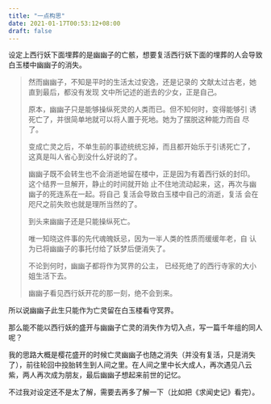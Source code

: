 ```yaml
---
title: "一点构思"
date: 2021-01-17T00:53:12+08:00
draft: false
---
```


设定上西行妖下面埋葬的是幽幽子的亡骸，想要复活西行妖下面的埋葬的人会导致白玉楼中幽幽子的消失。

> 然而幽幽子，不知是平时的生活太过安逸，还是记录的
> 文献太过古老，她直到最后，都没有发现
> 文中所记述的逝去的少女，正是自己。
>
> 原本，幽幽子只是能够操纵死灵的人类而已。但不知何时，变得能够引
> 诱死亡了，并很简单地就可以将人置于死地。她为了摆脱这种能力而自
> 尽了。
>
> 变成亡灵之后，不单生前的事迹统统忘掉，而且都开始乐于引诱死亡了，
> 这真是叫人省心到没什么好说的了。
>
> 幽幽子既不会转生也不会消逝地留在楼中，正是因为有着西行妖的封印。
> 这个结界一旦解开，静止的时间就开始
> 止不住地流动起来，这，再次与幽幽子的死连系在一起。将自己
> 复活会导致白玉楼中自己的消逝，复活
> 会在咫尺之前失败也就是理所当然的了。
>
> 到头来幽幽子还是只能操纵死亡。
>
> 唯一知晓这件事的先代魂魄妖忌，因为一半人类的性质而缓缓年老，自
> 认为已将幽幽子的事托付给了妖梦后便消失了。
>
> 不论到何时，幽幽子都将作为冥界的公主，
> 已经死绝了的西行寺家的大小姐生活下去。
>
> 
>
> 幽幽子看见西行妖开花的那一刻，绝不会到来。

所以说幽幽子此生只能作为亡灵留在白玉楼看守冥界。

那么能不能以西行妖的盛开与幽幽子亡灵的消失作为切入点，写一篇千年组的同人呢？

我的思路大概是樱花盛开的时候亡灵幽幽子也随之消失（并没有复活，只是消失了），前往轮回中投胎转生到人间之里。在人间之里中长大成人，再次遇见八云紫，两人再次成为朋友，最后幽幽子想起来前世的记忆。

不过我对设定还不是太了解，需要去再多了解一下（比如把《求闻史记》看完）。